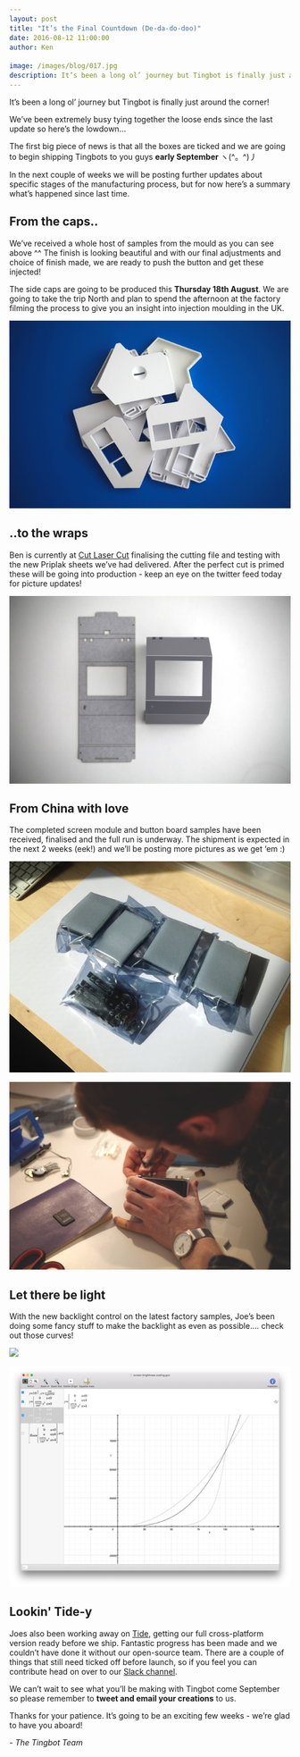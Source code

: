 ```yaml
---
layout: post
title: "It’s the Final Countdown (De-da-do-doo)"
date: 2016-08-12 11:00:00
author: Ken

image: /images/blog/017.jpg
description: It’s been a long ol’ journey but Tingbot is finally just around the corner! We’ve been extremely busy tying together the loose ends since the last update so here’s the lowdown…
---
```


It’s been a long ol’ journey but Tingbot is finally just around the corner! 

We’ve been extremely busy tying together the loose ends since the last update so here’s the lowdown…

The first big piece of news is that all the boxes are ticked and we are going to begin shipping Tingbots to you guys **early September** ヽ(^。^)丿

In the next couple of weeks we will be posting further updates about specific stages of the manufacturing process, but for now here’s a summary what’s happened since last time.


## From the caps..

We’ve received a whole host of samples from the mould as you can see above ^^ The finish is looking beautiful and with our final adjustments and choice of finish made, we are ready to push the button and get these injected!

The side caps are going to be produced this **Thursday 18th August**. We are going to take the trip North and plan to spend the afternoon at the factory filming the process to give you an insight into injection moulding in the UK.

![](/images/blog/017-1.jpg)


## ..to the wraps

Ben is currently at [Cut Laser Cut](//www.cutlasercut.com/) finalising the cutting file and testing with the new Priplak sheets we’ve had delivered. After the perfect cut is primed these will be going into production - keep an eye on the twitter feed today for picture updates!

![](/images/blog/017-2.jpg)


## From China with love

The completed screen module and button board samples have been received, finalised and the full run is underway. The shipment is expected in the next 2 weeks (eek!) and we’ll be posting more pictures as we get ‘em :)

![](/images/blog/017-3.jpeg)

![](/images/blog/017-4.jpg)


## Let there be light

With the new backlight control on the latest factory samples, Joe’s been doing some fancy stuff to make the backlight as even as possible…. check out those curves!

![](/images/blog/017-5.gif)

![](/images/blog/017-6.png)


## Lookin' Tide-y

Joes also been working away on [Tide](//github.com/tingbot/tide-electron), getting our full cross-platform version ready before we ship. Fantastic progress has been made and we couldn’t have done it without our open-source team. There are a couple of things that still need ticked off before launch, so if you feel you can contribute head on over to our [Slack channel](//slack.tingbot.com/).

We can’t wait to see what you’ll be making with Tingbot come September so please remember to **tweet and email your creations** to us.

Thanks for your patience. It’s going to be an exciting few weeks - we’re glad to have you aboard!

*- The Tingbot Team*